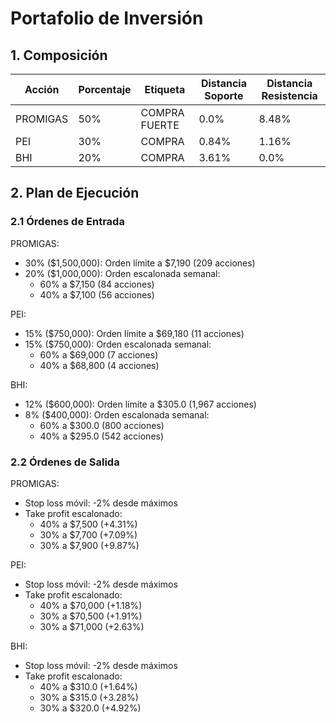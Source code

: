 # Portafolio de Inversión

## 1. Composición

| Acción | Porcentaje | Etiqueta | Distancia Soporte | Distancia Resistencia |
|--------|------------|----------|-------------------|----------------------|
| PROMIGAS | 50% | COMPRA FUERTE | 0.0% | 8.48% |
| PEI | 30% | COMPRA | 0.84% | 1.16% |
| BHI | 20% | COMPRA | 3.61% | 0.0% |

## 2. Plan de Ejecución

### 2.1 Órdenes de Entrada

PROMIGAS:
- 30% ($1,500,000): Orden límite a $7,190 (209 acciones)
- 20% ($1,000,000): Orden escalonada semanal:
  * 60% a $7,150 (84 acciones)
  * 40% a $7,100 (56 acciones)

PEI:
- 15% ($750,000): Orden límite a $69,180 (11 acciones)
- 15% ($750,000): Orden escalonada semanal:
  * 60% a $69,000 (7 acciones)
  * 40% a $68,800 (4 acciones)

BHI:
- 12% ($600,000): Orden límite a $305.0 (1,967 acciones)
- 8% ($400,000): Orden escalonada semanal:
  * 60% a $300.0 (800 acciones)
  * 40% a $295.0 (542 acciones)

### 2.2 Órdenes de Salida

PROMIGAS:
- Stop loss móvil: -2% desde máximos
- Take profit escalonado:
  * 40% a $7,500 (+4.31%)
  * 30% a $7,700 (+7.09%)
  * 30% a $7,900 (+9.87%)

PEI:
- Stop loss móvil: -2% desde máximos
- Take profit escalonado:
  * 40% a $70,000 (+1.18%)
  * 30% a $70,500 (+1.91%)
  * 30% a $71,000 (+2.63%)

BHI:
- Stop loss móvil: -2% desde máximos
- Take profit escalonado:
  * 40% a $310.0 (+1.64%)
  * 30% a $315.0 (+3.28%)
  * 30% a $320.0 (+4.92%) 